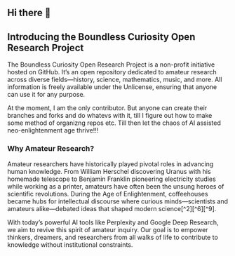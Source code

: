 ## Hi there 👋

## Introducing the Boundless Curiosity Open Research Project

The Boundless Curiosity Open Research Project is a non-profit initiative hosted on GitHub. It’s an open repository dedicated to amateur research across diverse fields—history, science, mathematics, music, and more. All information is freely available under the Unlicense, ensuring that anyone can use it for any purpose.

At the moment, I am the only contributor. But anyone can create their branches and forks and do whatevs with it, till I  figure out how to make some method of organizng repos etc. Till then let the chaos of AI assisted neo-enlightenment age thrive!!!

### Why Amateur Research?

Amateur researchers have historically played pivotal roles in advancing human knowledge. From William Herschel discovering Uranus with his homemade telescope to Benjamin Franklin pioneering electricity studies while working as a printer, amateurs have often been the unsung heroes of scientific revolutions. During the Age of Enlightenment, coffeehouses became hubs for intellectual discourse where curious minds—scientists and amateurs alike—debated ideas that shaped modern science[^2][^6][^9].

With today’s powerful AI tools like Perplexity and Google Deep Research, we aim to revive this spirit of amateur inquiry. Our goal is to empower thinkers, dreamers, and researchers from all walks of life to contribute to knowledge without institutional constraints.
